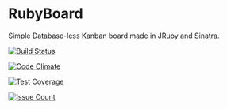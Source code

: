# RubyBoard
Simple Database-less Kanban board made in JRuby and Sinatra.

[![Build Status](https://travis-ci.org/giraldomauricio/rubyboard.svg?branch=master)](https://travis-ci.org/giraldomauricio/rubyboard)

[![Code Climate](https://codeclimate.com/github/giraldomauricio/rubyboard/badges/gpa.svg)](https://codeclimate.com/github/giraldomauricio/rubyboard)

[![Test Coverage](https://codeclimate.com/github/giraldomauricio/rubyboard/badges/coverage.svg)](https://codeclimate.com/github/giraldomauricio/rubyboard/coverage)

[![Issue Count](https://codeclimate.com/github/giraldomauricio/rubyboard/badges/issue_count.svg)](https://codeclimate.com/github/giraldomauricio/rubyboard)
